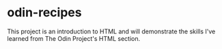 # odin-recipes
This project is an introduction to HTML and will demonstrate the skills I've learned from The Odin Project's HTML section.